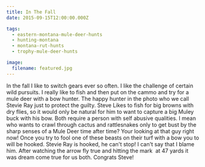 ```yaml
---
title: In The Fall
date: 2015-09-15T12:00:00.000Z

tags:
  - eastern-montana-mule-deer-hunts
  - hunting-montana
  - montana-rut-hunts
  - trophy-mule-deer-hunts

image:
  filename: featured.jpg
---
```


In the fall I like to switch gears ever so often. I like the challenge of certain wild pursuits. I really like to fish and then put on the cammo and try for a mule deer with a bow hunter. The happy hunter in the photo who we call Stevie Ray just to protect the guilty. Steve Likes to fish for big browns with dry flies, so it would only be natural for him to want to capture a big Muley buck with his bow. Both require a person with self abusive qualities. I mean who wants to crawl through cactus and rattlesnakes only to get bust by the sharp senses of a Mule Deer time after time? Your looking at that guy right now! Once you try to fool one of these beasts on their turf with a bow you to will be hooked. Stevie Ray is hooked, he can't stop! I can't say that I blame him. After watching the arrow fly true and hitting the mark  at 47 yards it was dream come true for us both. Congrats Steve!
